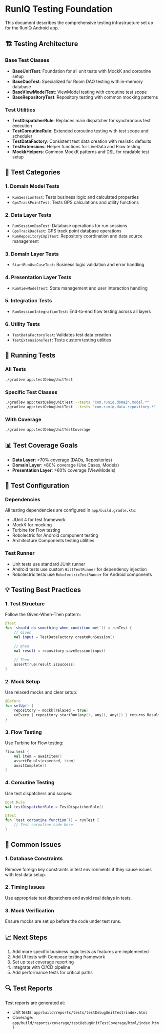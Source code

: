 # RunIQ Testing Foundation

This document describes the comprehensive testing infrastructure set up for the RunIQ Android app.

## 🏗️ Testing Architecture

### Base Test Classes

- **BaseUnitTest**: Foundation for all unit tests with MockK and coroutine setup
- **BaseDaoTest**: Specialized for Room DAO testing with in-memory database
- **BaseViewModelTest**: ViewModel testing with coroutine test scope
- **BaseRepositoryTest**: Repository testing with common mocking patterns

### Test Utilities

- **TestDispatcherRule**: Replaces main dispatcher for synchronous test execution
- **TestCoroutineRule**: Extended coroutine testing with test scope and scheduler
- **TestDataFactory**: Consistent test data creation with realistic defaults
- **TestExtensions**: Helper functions for LiveData and Flow testing
- **MockkHelpers**: Common MockK patterns and DSL for readable test setup

## 🧪 Test Categories

### 1. Domain Model Tests
- `RunSessionTest`: Tests business logic and calculated properties
- `GpsTrackPointTest`: Tests GPS calculations and utility functions

### 2. Data Layer Tests
- `RunSessionDaoTest`: Database operations for run sessions
- `GpsTrackDaoTest`: GPS track point database operations
- `RunRepositoryImplTest`: Repository coordination and data source management

### 3. Domain Layer Tests
- `StartRunUseCaseTest`: Business logic validation and error handling

### 4. Presentation Layer Tests
- `RunViewModelTest`: State management and user interaction handling

### 5. Integration Tests
- `RunSessionIntegrationTest`: End-to-end flow testing across all layers

### 6. Utility Tests
- `TestDataFactoryTest`: Validates test data creation
- `TestExtensionsTest`: Tests custom testing utilities

## 🚀 Running Tests

### All Tests
```bash
./gradlew app:testDebugUnitTest
```

### Specific Test Classes
```bash
./gradlew app:testDebugUnitTest --tests "com.runiq.domain.model.*"
./gradlew app:testDebugUnitTest --tests "com.runiq.data.repository.*"
```

### With Coverage
```bash
./gradlew app:testDebugUnitTestCoverage
```

## 📊 Test Coverage Goals

- **Data Layer**: >70% coverage (DAOs, Repositories)
- **Domain Layer**: >80% coverage (Use Cases, Models)
- **Presentation Layer**: >60% coverage (ViewModels)

## 🔧 Test Configuration

### Dependencies
All testing dependencies are configured in `app/build.gradle.kts`:
- JUnit 4 for test framework
- MockK for mocking
- Turbine for Flow testing
- Robolectric for Android component testing
- Architecture Components testing utilities

### Test Runner
- Unit tests use standard JUnit runner
- Android tests use custom `HiltTestRunner` for dependency injection
- Robolectric tests use `RobolectricTestRunner` for Android components

## 💡 Testing Best Practices

### 1. Test Structure
Follow the Given-When-Then pattern:
```kotlin
@Test
fun `should do something when condition met`() = runTest {
    // Given
    val input = TestDataFactory.createRunSession()
    
    // When
    val result = repository.saveSession(input)
    
    // Then
    assertTrue(result.isSuccess)
}
```

### 2. Mock Setup
Use relaxed mocks and clear setup:
```kotlin
@Before
fun setUp() {
    repository = mockk(relaxed = true)
    coEvery { repository.startRun(any(), any(), any()) } returns Result.success(mockSession)
}
```

### 3. Flow Testing
Use Turbine for Flow testing:
```kotlin
flow.test {
    val item = awaitItem()
    assertEquals(expected, item)
    awaitComplete()
}
```

### 4. Coroutine Testing
Use test dispatchers and scopes:
```kotlin
@get:Rule
val testDispatcherRule = TestDispatcherRule()

@Test
fun `test coroutine function`() = runTest {
    // Test coroutine code here
}
```

## 🐛 Common Issues

### 1. Database Constraints
Remove foreign key constraints in test environments if they cause issues with test data setup.

### 2. Timing Issues
Use appropriate test dispatchers and avoid real delays in tests.

### 3. Mock Verification
Ensure mocks are set up before the code under test runs.

## 📈 Next Steps

1. Add more specific business logic tests as features are implemented
2. Add UI tests with Compose testing framework
3. Set up test coverage reporting
4. Integrate with CI/CD pipeline
5. Add performance tests for critical paths

## 🔍 Test Reports

Test reports are generated at:
- Unit tests: `app/build/reports/tests/testDebugUnitTest/index.html`
- Coverage: `app/build/reports/coverage/testDebugUnitTestCoverage/html/index.html`